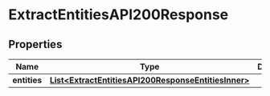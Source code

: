 

# ExtractEntitiesAPI200Response


## Properties

| Name | Type | Description | Notes |
|------------ | ------------- | ------------- | -------------|
|**entities** | [**List&lt;ExtractEntitiesAPI200ResponseEntitiesInner&gt;**](ExtractEntitiesAPI200ResponseEntitiesInner.md) |  |  [optional] |



